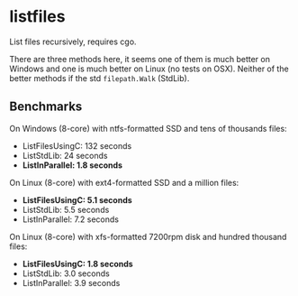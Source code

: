 # listfiles

List files recursively, requires cgo.

There are three methods here, it seems one of them is much better on Windows and one is much better on Linux (no tests on OSX). Neither of the better methods if the std `filepath.Walk` (StdLib).

## Benchmarks

On Windows (8-core) with ntfs-formatted SSD and tens of thousands files:

- ListFilesUsingC: 132 seconds
- ListStdLib: 24 seconds
- **ListInParallel: 1.8 seconds**

On Linux (8-core) with ext4-formatted SSD and a million files: 

- **ListFilesUsingC: 5.1 seconds**
- ListStdLib: 5.5 seconds
- ListInParallel: 7.2 seconds

On Linux (8-core) with xfs-formatted 7200rpm disk and hundred thousand files: 

- **ListFilesUsingC: 1.8 seconds**
- ListStdLib: 3.0 seconds
- ListInParallel: 3.9 seconds
